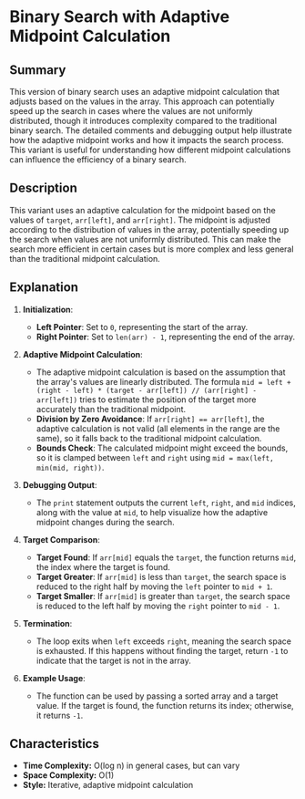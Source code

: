 # Binary Search with Adaptive Midpoint Calculation

## Summary

This version of binary search uses an adaptive midpoint calculation that adjusts based on the values in the array. This approach can potentially speed up the search in cases where the values are not uniformly distributed, though it introduces complexity compared to the traditional binary search. The detailed comments and debugging output help illustrate how the adaptive midpoint works and how it impacts the search process. This variant is useful for understanding how different midpoint calculations can influence the efficiency of a binary search.

## Description

This variant uses an adaptive calculation for the midpoint based on the values of `target`, `arr[left]`, and `arr[right]`. The midpoint is adjusted according to the distribution of values in the array, potentially speeding up the search when values are not uniformly distributed. This can make the search more efficient in certain cases but is more complex and less general than the traditional midpoint calculation.

## Explanation

1. **Initialization**:
   - **Left Pointer**: Set to `0`, representing the start of the array.
   - **Right Pointer**: Set to `len(arr) - 1`, representing the end of the array.

2. **Adaptive Midpoint Calculation**:
   - The adaptive midpoint calculation is based on the assumption that the array's values are linearly distributed. The formula `mid = left + (right - left) * (target - arr[left]) // (arr[right] - arr[left])` tries to estimate the position of the target more accurately than the traditional midpoint.
   - **Division by Zero Avoidance**: If `arr[right] == arr[left]`, the adaptive calculation is not valid (all elements in the range are the same), so it falls back to the traditional midpoint calculation.
   - **Bounds Check**: The calculated midpoint might exceed the bounds, so it is clamped between `left` and `right` using `mid = max(left, min(mid, right))`.

3. **Debugging Output**:
   - The `print` statement outputs the current `left`, `right`, and `mid` indices, along with the value at `mid`, to help visualize how the adaptive midpoint changes during the search.

4. **Target Comparison**:
   - **Target Found**: If `arr[mid]` equals the `target`, the function returns `mid`, the index where the target is found.
   - **Target Greater**: If `arr[mid]` is less than `target`, the search space is reduced to the right half by moving the `left` pointer to `mid + 1`.
   - **Target Smaller**: If `arr[mid]` is greater than `target`, the search space is reduced to the left half by moving the `right` pointer to `mid - 1`.

5. **Termination**:
   - The loop exits when `left` exceeds `right`, meaning the search space is exhausted. If this happens without finding the target, return `-1` to indicate that the target is not in the array.

6. **Example Usage**:
   - The function can be used by passing a sorted array and a target value. If the target is found, the function returns its index; otherwise, it returns `-1`.

## Characteristics

- **Time Complexity:** O(log n) in general cases, but can vary
- **Space Complexity:** O(1)
- **Style:** Iterative, adaptive midpoint calculation
